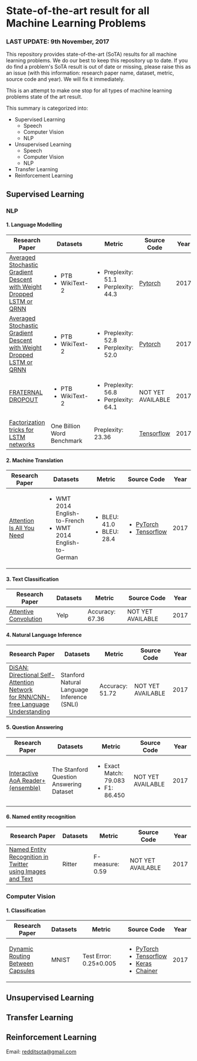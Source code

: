 # State-of-the-art result for all Machine Learning Problems

### LAST UPDATE: 9th November, 2017

This repository provides state-of-the-art (SoTA) results for all machine learning problems. We do our best to keep this repository up to date.  If you do find a problem's SoTA result is out of date or missing, please raise this as an issue (with this information: research paper name, dataset, metric, source code and year). We will fix it immediately.

This is an attempt to make  one stop for all types of machine learning problems state of the art result.

This summary is categorized into:

- Supervised Learning
    - Speech
    - Computer Vision
    - NLP
- Unsupervised Learning
    - Speech
    - Computer Vision
    - NLP
- Transfer Learning
- Reinforcement Learning

## Supervised Learning


### NLP
#### 1. Language Modelling
Research Paper | Datasets  | Metric | Source Code | Year
------------ | ------------- | ------------ | -------------  | -------------
[Averaged Stochastic Gradient  Descent <br/> with Weight Dropped LSTM or QRNN](https://arxiv.org/pdf/1709.07432.pdf) | <ul><li> PTB </li><li> WikiText-2 </li></ul> | <ul><li> Preplexity: 51.1 </li><li> Perplexity: 44.3 </li></ul> |  [Pytorch](https://github.com/benkrause/dynamic-evaluation) | 2017
[Averaged Stochastic Gradient  Descent <br/> with Weight Dropped LSTM or QRNN](https://arxiv.org/pdf/1708.02182.pdf) | <ul><li> PTB </li><li> WikiText-2 </li></ul> | <ul><li> Preplexity: 52.8 </li><li> Perplexity: 52.0 </li></ul> |  [Pytorch](https://github.com/salesforce/awd-lstm-lm) | 2017
[FRATERNAL DROPOUT](https://arxiv.org/pdf/1711.00066.pdf) | <ul><li> PTB </li><li> WikiText-2 </li></ul> | <ul><li> Preplexity: 56.8 </li><li> Perplexity: 64.1</li></ul> |  NOT YET AVAILABLE | 2017
[Factorization tricks for LSTM networks](https://arxiv.org/pdf/1703.10722.pdf) |One Billion Word Benchmark |  Preplexity:  23.36 | [Tensorflow](https://github.com/okuchaiev/f-lm) | 2017




#### 2. Machine Translation
Research Paper | Datasets  | Metric | Source Code | Year
------------ | ------------- | ------------ | ------------- | -------------
[Attention Is All You Need](https://arxiv.org/abs/1706.03762) | <ul><li> WMT 2014 English-to-French </li><li> WMT 2014 English-to-German </li></ul> | <ul><li> BLEU: 41.0 </li><li> BLEU: 28.4</li></ul> |  <ul><li> [PyTorch](https://github.com/jadore801120/attention-is-all-you-need-pytorch) </li><li> [Tensorflow](https://github.com/tensorflow/tensor2tensor) </li></ul> | 2017

#### 3. Text Classification
Research Paper | Datasets  | Metric | Source Code | Year
------------ | ------------- | ------------ | ------------- | -------------
[Attentive Convolution](https://arxiv.org/pdf/1710.00519.pdf) | Yelp | Accuracy: 67.36 | NOT YET AVAILABLE | 2017


#### 4. Natural Language Inference
Research Paper | Datasets  | Metric | Source Code | Year
------------ | ------------- | ------------ | ------------- | -------------
[DiSAN: Directional Self-Attention Network <br /> for RNN/CNN-free Language Understanding](https://arxiv.org/pdf/1709.04696.pdf) | Stanford Natural Language Inference (SNLI) | Accuracy: 51.72 | NOT YET AVAILABLE | 2017

#### 5. Question Answering
Research Paper | Datasets  | Metric | Source Code | Year
------------ | ------------- | ------------ | ------------- | -------------
[Interactive AoA Reader+ (ensemble)](https://rajpurkar.github.io/SQuAD-explorer/) | The Stanford Question Answering Dataset | <ul><li> Exact Match: 79.083 </li><li> F1: 86.450 </li></ul>  | NOT YET AVAILABLE | 2017



#### 6. Named entity recognition

Research Paper | Datasets  | Metric | Source Code | Year
------------ | ------------- | ------------ | ------------- | -------------
[Named Entity Recognition in Twitter <br /> using Images and Text](https://arxiv.org/pdf/1710.11027.pdf) | Ritter | F-measure: 0.59 | NOT YET AVAILABLE | 2017


### Computer Vision

#### 1. Classification

Research Paper | Datasets  | Metric | Source Code | Year
------------ | ------------- | ------------ | ------------- | -------------
[Dynamic Routing Between Capsules](https://arxiv.org/pdf/1710.09829.pdf) | MNIST  | Test Error: 0.25±0.005 | <ul><li> [PyTorch](https://github.com/gram-ai/capsule-networks) </li><li> [Tensorflow](https://github.com/naturomics/CapsNet-Tensorflow) </li><li> [Keras](https://github.com/XifengGuo/CapsNet-Keras) </li><li>[Chainer](https://github.com/soskek/dynamic_routing_between_capsules) </li></ul>  | 2017


## Unsupervised Learning


## Transfer Learning


## Reinforcement Learning


Email: redditsota@gmail.com 
